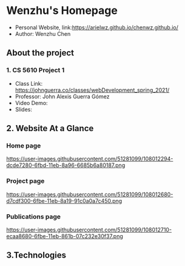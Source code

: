 # Wenzhu's Homepage
- Personal Website, link:https://arielwz.github.io/chenwz.github.io/
- Author: Wenzhu Chen

## About the project

### 1. CS 5610 Project 1
- Class Link: https://johnguerra.co/classes/webDevelopment_spring_2021/
- Professor: John Alexis Guerra Gómez
- Video Demo:
- Slides:

## 2. Website At a Glance
### Home page
https://user-images.githubusercontent.com/51281099/108012294-dcde7280-6fbd-11eb-8a96-6685b6a80187.png
### Project page
https://user-images.githubusercontent.com/51281099/108012680-d7cdf300-6fbe-11eb-8a19-91c0a0a7c450.png
### Publications page
https://user-images.githubusercontent.com/51281099/108012710-ecaa8680-6fbe-11eb-861b-07c232e30f37.png

## 3.Technologies




